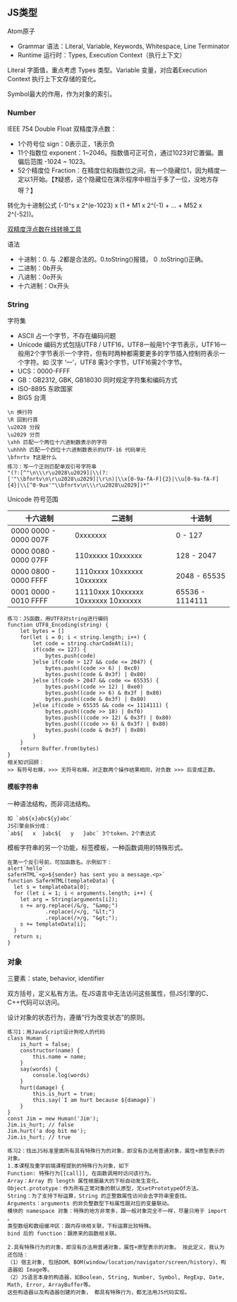 ## JS类型

Atom原子

- Grammar 语法：Literal, Variable, Keywords, Whitespace, Line Terminator
- Runtime 运行时：Types, Execution Context（执行上下文）

Literal 字面值，重点考虑 Types 类型。Variable 变量，对应着Execution Context 执行上下文存储的变化。

Symbol最大的作用，作为对象的索引。

### Number

IEEE 754 Double Float 双精度浮点数：

- 1个符号位 sign：0表示正，1表示负
- 11个指数位 exponent：1~2046。指数值可正可负，通过1023对它置偏。置偏后范围 -1024 ~ 1023。
- 52个精度位 Fraction：在精度位和指数位之间，有一个隐藏位1，因为精度一定以1开始。【❓疑惑，这个隐藏位在演示程序中相当于多了一位，没地方存呀？】

转化为十进制公式 (-1)^s x 2^(e-1023) x (1 + M1 x 2^(-1) + ... + M52 x 2^(-52))。

[双精度浮点数在线转换工具](http://bartaz.github.io/ieee754-visualization/) 

 语法

- 十进制：0. 与 .2都是合法的。0.toString()报错， 0 .toString()正确。
- 二进制：0b开头
- 八进制：0o开头
- 十六进制：Ox开头 

### String

字符集

- ASCII 占一个字节，不存在编码问题
- Unicode  编码方式包括UTF8 / UTF16，UTF8一般用1个字节表示，UTF16一般用2个字节表示一个字符，但有时两种都需要更多的字节插入控制符表示一个字符。如 汉字 ‘一’，UTF8 需3个字节，UTF16需2个字节。
- UCS：0000-FFFF
- GB：GB2312, GBK, GB18030  同时规定字符集和编码方式
- ISO-8895  东欧国家
- BIG5  台湾

```
\n 换行符
\R 回到行首
\u2028 分段
\u2029 分页
\xhh 匹配一个两位十六进制数表示的字符
\uhhhh 匹配一个四位十六进制数表示的UTF-16 代码单元
\bfnrtv ❓这是什么
练习：写一个正则匹配单双引号字符串
"(?:[^"\n\\\r\u2028\u2029]|\\(?:['"\\bfnrtv\n\r\u2028\u2029]|\r\n)|\\x[0-9a-fA-F]{2}|\\u[0-9a-fA-F]{4}|\\[^0-9ux'"\\bfnrtv\n\\\r\u2028\u2029])*"
```

Unicode 符号范围

| 十六进制              | 二进制                              | 十进制          |
| --------------------- | ----------------------------------- | --------------- |
| 0000 0000 - 0000 007F | 0xxxxxxx                            | 0 - 127         |
| 0000 0080 - 0000 07FF | 110xxxxx 10xxxxxx                   | 128 - 2047      |
| 0000 0800 - 0000 FFFF | 1110xxxx 10xxxxxx 10xxxxxx          | 2048 - 65535    |
| 0001 0000 - 0010 FFFF | 11110xxx 10xxxxxx 10xxxxxx 10xxxxxx | 65536 - 1114111 |

```
练习：JS函数，用UTF8对string进行编码
function UTF8_Encoding(string) {
    let bytes = []
    for(let i = 0; i < string.length; i++) {
        let code = string.charCodeAt(i);
        if(code <= 127) {
            bytes.push(code)
        }else if(code > 127 && code <= 2047) {
            bytes.push((code >> 6) | 0xc0)
            bytes.push((code & 0x3f) | 0x80)
        }else if(code > 2047 && code <= 65535) {
            bytes.push((code >> 12) | 0xe0)
            bytes.push((code >> 6) & 0x3f | 0x80)
            bytes.push((code & 0x3f) | 0x80)
        }else if(code > 65535 && code <= 1114111) {
            bytes.push((code >> 18) | 0xf0)
            bytes.push(((code >> 12) & 0x3f) | 0x80)
            bytes.push(((code >> 6) & 0x3f) | 0x80)
            bytes.push((code & 0x3f) | 0x80) 
        }
    }
    return Buffer.from(bytes)
}
相关知识回顾：
>> 有符号右移，>>> 无符号右移。对正数两个操作结果相同，对负数 >>> 后变成正数。
```

#### 模板字符串

一种语法结构，而非词法结构。

```
如 `ab${x}abc${y}abc`
JS引擎会拆分成：
`ab${   x  }abc${   y   }abc` 3个token，2个表达式
```

模板字符串的另一个功能，标签模板，一种函数调用的特殊形式。

```
在第一个反引号前，可加函数名。示例如下：
alert`hello`
saferHTML`<p>${sender} has sent you a message.<p>`
function SaferHTML(templateData) {
  let s = templateData[0];
  for (let i = 1; i < arguments.length; i++) {
    let arg = String(arguments[i]);
    s += arg.replace(/&/g, "&amp;")
            .replace(/</g, "&lt;")
            .replace(/>/g, "&gt;");
    s += templateData[i];
  }
  return s;
}
```

### 对象

三要素：state, behavior, identifier

双方括号，定义私有方法。在JS语言中无法访问这些属性，但JS引擎的C、C++代码可以访问。

设计对象的状态行为，遵循“行为改变状态”的原则。

```
练习1：用JavaScript设计狗咬人的代码
class Human {
	is_hurt = false;
	constructor(name) {
		this.name = name;
	}
	say(words) {
		console.log(words)
	}
	hurt(damage) {
		this.is_hurt = true;
		this.say(`I am hurt because ${damage}`)
	}
}
const Jim = new Human('Jim');
Jim.is_hurt; // false
Jim.hurt('a dog bit me');
Jim.is_hurt; // true

练习2：找出JS标准里面所有具有特殊行为的对象，即没有办法用普通对象，属性+原型表示的对象。
1.本课程及重学前端课程提到的特殊行为对象，如下
Function: 特殊行为[[call]], 在函数调用时访问该行为。
Array：Array 的 length 属性根据最大的下标自动发生变化。
Object.prototype：作为所有正常对象的默认原型，无setPrototypeOf方法。
String：为了支持下标运算，String 的正整数属性访问会去字符串里查找。
Arguments：arguments 的非负整数型下标属性跟对应的变量联动。
模块的 namespace 对象：特殊的地方非常多，跟一般对象完全不一样，尽量只用于 import 。
类型数组和数组缓冲区：跟内存块相关联，下标运算比较特殊。
bind 后的 function：跟原来的函数相关联。

2.具有特殊行为的对象，即没有办法用普通对象，属性+原型表示的对象。 按此定义，我认为还包括：
（1）宿主对象, 包括DOM、BOM(window/location/navigator/screen/history)、构造器如 Image等。
（2）JS语言本身的构造器，如Boolean, String, Number, Symbol, RegExp, Date, Math, Error, ArrayBuffer等。
这些构造器以及构造器创建的对象， 都具有特殊行为，都无法用JS代码实现。

```

